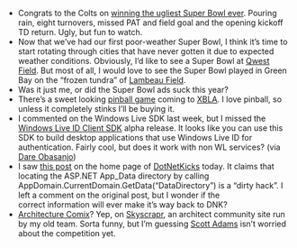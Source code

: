 -   Congrats to the Colts on [winning the ugliest Super Bowl
    ever](http://sports.espn.go.com/nfl/recap?gameId=270204003). Pouring
    rain, eight turnovers, missed PAT and field goal and the opening
    kickoff TD return. Ugly, but fun to watch.
-   Now that we’ve had our first poor-weather Super Bowl, I think it’s
    time to start rotating through cities that have never gotten it due
    to expected weather conditions. Obviously, I’d like to see a Super
    Bowl at [Qwest Field](http://www.qwestfield.com/). But most of all,
    I would love to see the Super Bowl played in Green Bay on the
    “frozen tundra” of [Lambeau Field](http://www.lambeaufield.com/).
-   Was it just me, or did the Super Bowl ads suck this year?
-   There’s a sweet looking [pinball game](http://www.pinballfx.com/)
    coming to [XBLA](http://www.xbox.com/games/livearcadexbox360). I
    love pinball, so unless it completely stinks I’ll be buying it.
-   I commented on the Windows Live SDK last week, but I missed the
    [Windows Live ID Client
    SDK](http://winliveid.spaces.live.com/Blog/cns%21AEE1BB0D86E23AAC%21684.entry)
    alpha release. It looks like you can use this SDK to build desktop
    applications that use Windows Live ID for authentication. Fairly
    cool, but does it work with non WL services? (via [Dare
    Obasanjo](http://www.25hoursaday.com/weblog/PermaLink.aspx?guid=36544f84-b1c0-458c-ac17-f7fccffd4a45))
-   I saw [this
    post](http://vaultofthoughts.net/GettingTheLocationOfAppDataFolder.aspx) on
    the home page of [DotNetKicks](http://Dotnetkicks.com) today. It
    claims that locating the ASP.NET App\_Data directory by calling
    AppDomain.CurrentDomain.GetData(“DataDirectory”) is a “dirty
    hack”. I left a comment on the original post, but I wonder if the
    correct information will ever make it’s way back to DNK? 
-   [Architecture
    Comix](http://www.skyscrapr.net/blogs/comix/default.aspx)? Yep, on
    [Skyscrapr](http://www.skyscrapr.net/), an architect community site
    run by my old team. Sorta funny, but I’m guessing [Scott
    Adams](http://dilbertblog.typepad.com/) isn’t worried about the
    competition yet.

